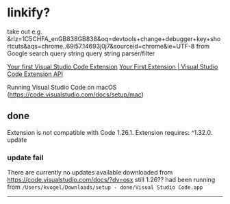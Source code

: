 
# linkify?

take out e.g. &rlz=1C5CHFA_enGB838GB838&oq=devtools+change+debugger+key+shortcuts&aqs=chrome..69i57.14693j0j7&sourceid=chrome&ie=UTF-8
from Google search query string
query string parser/filter

[Your first Visual Studio Code Extension](https://medium.com/@rmmmsy/your-first-visual-studio-code-extension-ce8e040ba8ca)
[Your First Extension | Visual Studio Code Extension API](https://code.visualstudio.com/api/get-started/your-first-extension)




Running Visual Studio Code on macOS (https://code.visualstudio.com/docs/setup/mac)

## done

Extension is not compatible with Code 1.26.1. Extension requires: ^1.32.0.
update

### update fail

There are currently no updates available
downloaded from https://code.visualstudio.com/docs/?dv=osx
still 1.26??
had been running from `/Users/kvogel/Downloads/setup - done/Visual Studio Code.app`

---